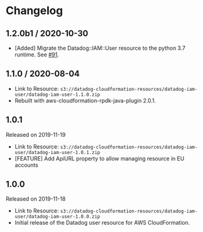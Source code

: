 # Changelog

## 1.2.0b1 / 2020-10-30

* [Added] Migrate the Datadog::IAM::User resource to the python 3.7 runtime. See [#91](https://github.com/DataDog/datadog-cloudformation-resources/pull/91).


## 1.1.0 / 2020-08-04

* Link to Resource: `s3://datadog-cloudformation-resources/datadog-iam-user/datadog-iam-user-1.1.0.zip`
* Rebuilt with aws-cloudformation-rpdk-java-plugin 2.0.1.

## 1.0.1

Released on 2019-11-19

* Link to Resource: `s3://datadog-cloudformation-resources/datadog-iam-user/datadog-iam-user-1.0.1.zip`
* [FEATURE] Add ApiURL property to allow managing resource in EU accounts

## 1.0.0

Released on 2019-11-18

* Link to Resource: `s3://datadog-cloudformation-resources/datadog-iam-user/datadog-iam-user-1.0.0.zip`
* Initial release of the Datadog user resource for AWS CloudFormation.
